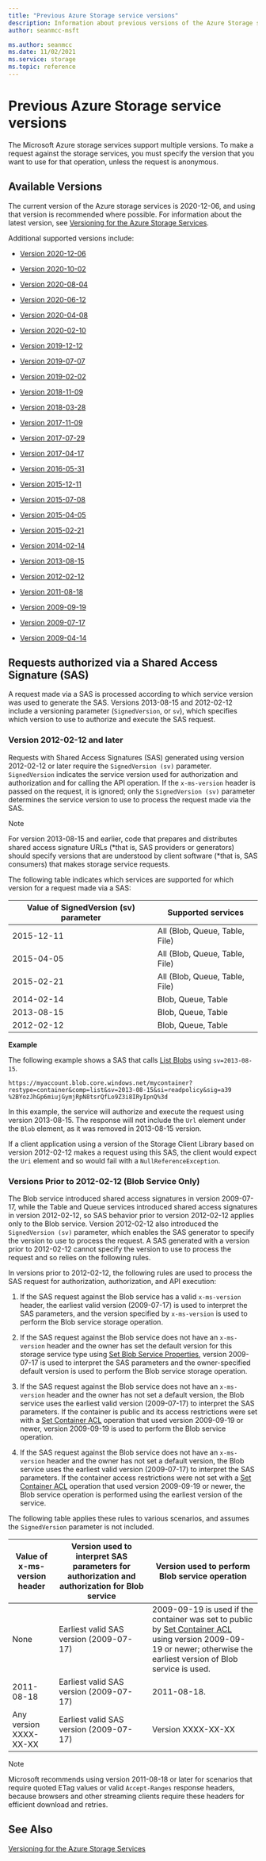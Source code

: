 ```yaml
---
title: "Previous Azure Storage service versions"
description: Information about previous versions of the Azure Storage service.
author: seanmcc-msft

ms.author: seanmcc
ms.date: 11/02/2021
ms.service: storage
ms.topic: reference
---
```


# Previous Azure Storage service versions
The Microsoft Azure storage services support multiple versions. To make a request against the storage services, you must specify the version that you want to use for that operation, unless the request is anonymous.  
  
## Available Versions  
The current version of the Azure storage services is 2020-12-06, and using that version is recommended where possible. For information about the latest version, see [Versioning for the Azure Storage Services](Versioning-for-the-Azure-Storage-Services.md).
  
 Additional supported versions include:

-   [Version 2020-12-06](version-2020-12-06.md)

-   [Version 2020-10-02](version-2020-10-02.md)

-   [Version 2020-08-04](version-2020-08-04.md)

-   [Version 2020-06-12](version-2020-06-12.md)

-   [Version 2020-04-08](version-2020-04-08.md)

-   [Version 2020-02-10](version-2020-02-10.md)

-   [Version 2019-12-12](version-2019-12-12.md)

-   [Version 2019-07-07](version-2019-07-07.md)

-   [Version 2019-02-02](version-2019-02-02.md)

-   [Version 2018-11-09](version-2018-11-09.md)

-   [Version 2018-03-28](version-2018-03-28.md)

-   [Version 2017-11-09](version-2017-11-09.md) 

-   [Version 2017-07-29](version-2017-07-29.md) 

-   [Version 2017-04-17](Version-2017-04-17.md) 

-   [Version 2016-05-31](version-2016-05-31.md) 

-   [Version 2015-12-11](Version-2015-12-11.md) 

-   [Version 2015-07-08](Version-2015-07-08.md)  
  
-   [Version 2015-04-05](Version-2015-04-05.md)  
  
-   [Version 2015-02-21](Version-2015-02-21.md)  
  
-   [Version 2014-02-14](Version-2014-02-14.md)  
  
-   [Version 2013-08-15](Version-2013-08-15.md)  
  
-   [Version 2012-02-12](Version-2012-02-12.md)  
  
-   [Version 2011-08-18](Version-2011-08-18.md)  
  
-   [Version 2009-09-19](Version-2009-09-19.md)  
  
-   [Version 2009-07-17](Version-2009-07-17.md)  
  
-   [Version 2009-04-14](Version-2009-04-14.md)  
  
## Requests authorized via a Shared Access Signature (SAS)  
 A request made via a SAS is processed according to which service version was used to generate the SAS. Versions 2013-08-15 and 2012-02-12 include a versioning parameter (`SignedVersion`, or `sv`), which specifies which version to use to authorize and execute the SAS request.  
  
### Version 2012-02-12 and later  
 Requests with Shared Access Signatures (SAS) generated using version 2012-02-12 or later require the `SignedVersion (sv)` parameter. `SignedVersion` indicates the service version used for authorization and authorization and for calling the API operation. If the `x-ms-version` header is passed on the request, it is ignored; only the `SignedVersion (sv)` parameter determines the service version to use to process the request made via the SAS.  
  
> [!NOTE]
>  For version 2013-08-15 and earlier, code that prepares and distributes shared access signature URLs (*that is, SAS providers or generators) should specify versions that are understood by client software (*that is, SAS consumers) that makes storage service requests.  
  
 The following table indicates which services are supported for which version for a request made via a SAS:  
  
|Value of SignedVersion (sv) parameter|Supported services|  
|---------------------------------------------|------------------------|  
|2015-12-11|All (Blob, Queue, Table, File)|  
|2015-04-05|All (Blob, Queue, Table, File)|  
|2015-02-21|All (Blob, Queue, Table, File)|  
|2014-02-14|Blob, Queue, Table|  
|2013-08-15|Blob, Queue, Table|  
|2012-02-12|Blob, Queue, Table|  
  
 **Example**  
  
 The following example shows a SAS that calls [List Blobs](List-Blobs.md) using `sv=2013-08-15`.  
  
 `https://myaccount.blob.core.windows.net/mycontainer?restype=container&comp=list&sv=2013-08-15&si=readpolicy&sig=a39 %2BYozJhGp6miujGymjRpN8tsrQfLo9Z3i8IRyIpnQ%3d`  
  
 In this example, the service will authorize and execute the request using version 2013-08-15. The response will not include the `Url` element under the `Blob` element, as it was removed in 2013-08-15 version.  
  
 If a client application using a version of the Storage Client Library based on version 2012-02-12 makes a request using this SAS, the client would expect the `Uri` element and so would fail with a `NullReferenceException`.  
  
### Versions Prior to 2012-02-12 (Blob Service Only)  
 The Blob service introduced shared access signatures in version 2009-07-17, while the Table and Queue services introduced shared access signatures in version 2012-02-12, so SAS behavior prior to version 2012-02-12 applies only to the Blob service. Version 2012-02-12 also introduced the `SignedVersion (sv)` parameter, which enables the SAS generator to specify the version to use to process the request. A SAS generated with a version prior to 2012-02-12 cannot specify the version to use to process the request and so relies on the following rules.  
  
 In versions prior to 2012-02-12, the following rules are used to process the SAS request for authorization, authorization, and API execution:  
  
1.  If the SAS request against the Blob service has a valid `x-ms-version` header, the earliest valid version (2009-07-17) is used to interpret the SAS parameters, and the version specified by `x-ms-version` is used to perform the Blob service storage operation.  
  
2.  If the SAS request against the Blob service does not have an `x-ms-version` header and the owner has set the default version for this storage service type using [Set Blob Service Properties](Set-Blob-Service-Properties.md), version 2009-07-17 is used to interpret the SAS parameters and the owner-specified default version is used to perform the Blob service storage operation.  
  
3.  If the SAS request against the Blob service does not have an `x-ms-version` header and the owner has not set a default version, the Blob service uses the earliest valid version (2009-07-17) to interpret the SAS parameters. If the container is public and its access restrictions were set with a [Set Container ACL](Set-Container-ACL.md) operation that used version 2009-09-19 or newer, version 2009-09-19 is used to perform the Blob service operation.  
  
4.  If the SAS request against the Blob service does not have an `x-ms-version` header and the owner has not set a default version, the Blob service uses the earliest valid version (2009-07-17) to interpret the SAS parameters. If the container access restrictions were not set with a [Set Container ACL](Set-Container-ACL.md) operation that used version 2009-09-19 or newer, the Blob service operation is performed using the earliest version of the service.  
  
 The following table applies these rules to various scenarios, and assumes the `SignedVersion` parameter is not included.  

|Value of x-ms-version header|Version used to interpret SAS parameters for authorization and authorization for Blob service|Version used to perform Blob service operation|
|-|-|-|
|None|Earliest valid SAS version (2009-07-17)|2009-09-19 is used if the container was set to public by [Set Container ACL](Set-Container-ACL.md) using version 2009-09-19 or newer; otherwise the earliest version of Blob service is used.|  
|2011-08-18|Earliest valid SAS version (2009-07-17)|2011-08-18.|  
|Any version XXXX-XX-XX|Earliest valid SAS version (2009-07-17)|Version XXXX-XX-XX|  
  
> [!NOTE]
> Microsoft recommends using version 2011-08-18 or later for scenarios that require quoted ETag values or valid `Accept-Ranges` response headers, because browsers and other streaming clients require these headers for efficient download and retries.  
  
## See Also  
 [Versioning for the Azure Storage Services](Versioning-for-the-Azure-Storage-Services.md)

